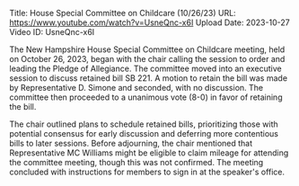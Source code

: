 Title: House Special Committee on Childcare (10/26/23)
URL: https://www.youtube.com/watch?v=UsneQnc-x6I
Upload Date: 2023-10-27
Video ID: UsneQnc-x6I

The New Hampshire House Special Committee on Childcare meeting, held on October 26, 2023, began with the chair calling the session to order and leading the Pledge of Allegiance. The committee moved into an executive session to discuss retained bill SB 221. A motion to retain the bill was made by Representative D. Simone and seconded, with no discussion. The committee then proceeded to a unanimous vote (8-0) in favor of retaining the bill. 

The chair outlined plans to schedule retained bills, prioritizing those with potential consensus for early discussion and deferring more contentious bills to later sessions. Before adjourning, the chair mentioned that Representative MC Williams might be eligible to claim mileage for attending the committee meeting, though this was not confirmed. The meeting concluded with instructions for members to sign in at the speaker's office.
